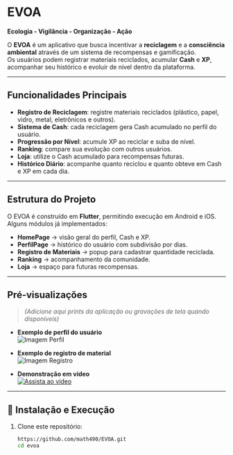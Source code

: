 # EVOA

**Ecologia - Vigilância - Organização - Ação**  

O **EVOA** é um aplicativo que busca incentivar a **reciclagem** e a **consciência ambiental** através de um sistema de recompensas e gamificação.  
Os usuários podem registrar materiais reciclados, acumular **Cash** e **XP**, acompanhar seu histórico e evoluir de nível dentro da plataforma.  

---

## Funcionalidades Principais
- **Registro de Reciclagem**: registre materiais reciclados (plástico, papel, vidro, metal, eletrônicos e outros).  
- **Sistema de Cash**: cada reciclagem gera Cash acumulado no perfil do usuário.  
- **Progressão por Nível**: acumule XP ao reciclar e suba de nível.  
- **Ranking**: compare sua evolução com outros usuários.  
- **Loja**: utilize o Cash acumulado para recompensas futuras.  
- **Histórico Diário**: acompanhe quanto reciclou e quanto obteve em Cash e XP em cada dia.  

---

## Estrutura do Projeto
O EVOA é construído em **Flutter**, permitindo execução em Android e iOS.  
Alguns módulos já implementados:  
- **HomePage** → visão geral do perfil, Cash e XP.  
- **PerfilPage** → histórico do usuário com subdivisão por dias.  
- **Registro de Materiais** → popup para cadastrar quantidade reciclada.  
- **Ranking** → acompanhamento da comunidade.  
- **Loja** → espaço para futuras recompensas.  

---

## Pré-visualizações
> *(Adicione aqui prints da aplicação ou gravações de tela quando disponíveis)*  

- **Exemplo de perfil do usuário**  
  ![Imagem Perfil](docs/images/perfil.png)  

- **Exemplo de registro de material**  
  ![Imagem Registro](docs/images/registro.png)  

- **Demonstração em vídeo**  
  [![Assista ao vídeo](docs/images/video_thumb.png)](docs/videos/demo.mp4)  

---

## 🔧 Instalação e Execução
1. Clone este repositório:  
   ```bash
   https://github.com/math490/EVOA.git
   cd evoa
